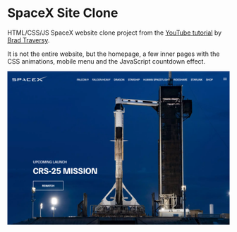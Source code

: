 # SpaceX Site Clone

HTML/CSS/JS SpaceX website clone project from the [YouTube tutorial](https://www.youtube.com/watch?v=wryPX7KSwSc) by [Brad Traversy](https://github.com/bradtraversy/spacex-website).

It is not the entire website, but the homepage, a few inner pages with the CSS animations, mobile menu and the JavaScript countdown effect.

![SpaceX Website](img/screen.jpg)
